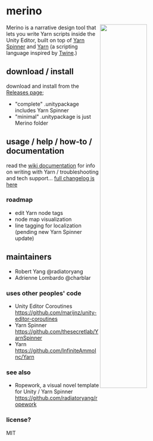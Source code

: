# merino
<img width=50% align=right src=https://raw.githubusercontent.com/radiatoryang/merino/master/merino05_demo.gif> 

Merino is a narrative design tool that lets you write Yarn scripts inside the Unity Editor, built on top of [Yarn Spinner](https://github.com/thesecretlab/YarnSpinner) and [Yarn](https://github.com/InfiniteAmmoInc/Yarn) (a scripting language inspired by [Twine](http://twinery.org/).)

## download / install
download and install from the [Releases page](https://github.com/radiatoryang/merino/releases);
- "complete" .unitypackage includes Yarn Spinner
- "minimal" .unitypackage is just Merino folder

## usage / help / how-to / documentation
read the [wiki documentation](https://github.com/radiatoryang/merino/wiki) for info on writing with Yarn / troubleshooting and tech support... [full changelog is here](https://github.com/radiatoryang/merino/wiki/Changelog)

### roadmap
- edit Yarn node tags
- node map visualization
- line tagging for localization (pending new Yarn Spinner update)

## maintainers
- Robert Yang @radiatoryang
- Adrienne Lombardo @charblar

### uses other peoples' code
- Unity Editor Coroutines https://github.com/marijnz/unity-editor-coroutines
- Yarn Spinner https://github.com/thesecretlab/YarnSpinner
- Yarn https://github.com/InfiniteAmmoInc/Yarn

### see also
- Ropework, a visual novel template for Unity / Yarn Spinner https://github.com/radiatoryang/ropework

### license?
MIT

